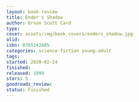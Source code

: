 ```yaml
--- 
layout: book-review 
title: Ender's Shadow 
author: Orson Scott Card 
type: 
cover: assets/img/book_covers/enders_shadow.jpg
olid:  
isbn: 0765342405
categories: science-fiction young-adult
tags:  
started: 2020-02-14
finished: 
released: 1999
stars: 5
goodreads_review:  
status: Finished
---  
```

